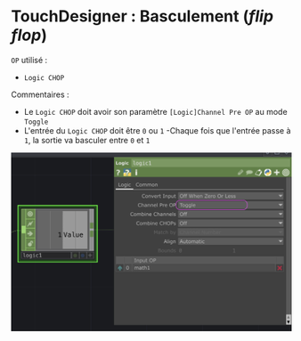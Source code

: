 # TouchDesigner : Basculement (*flip flop*)

`OP` utilisé :
- `Logic CHOP`

Commentaires :
- Le `Logic CHOP` doit avoir son paramètre `[Logic]Channel Pre OP` au mode `Toggle` 
- L'entrée du `Logic CHOP` doit être `0` ou `1`
-Chaque fois que l'entrée passe à `1`, la sortie va basculer entre `0` et `1`

![Basculement (flip flop)](./basculement.png)